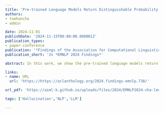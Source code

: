 ```yaml
---
title: 'Pre-trained Language Models Return Distinguishable Probability Distributions to Unfaithfully Hallucinated Texts'
authors:
- taehuncha
- admin

date: 2024-11-01
publishDate: '2024-11-15T00:00:00.000001Z'
publication_types:
- paper-conference
publication: '*Findings of the Association for Computational Linguistics: EMNLP 2024*'
publication_short: 'In *EMNLP 2024 Findings*'

abstract: In this work, we show the pre-trained language models return distinguishable generation probability and uncertainty distribution to unfaithfully hallucinated texts, regardless of their size and structure. By examining 24 models on 6 data sets, we find out that 88-98% of cases return statistically significantly distinguishable generation probability and uncertainty distributions. Using this general phenomenon, we showcase a hallucination-reducing training algorithm. Our algorithm outperforms other baselines by achieving higher faithfulness metrics while maintaining sound general text quality measures.

links:
- name: URL
  url: 'https://https://aclanthology.org/2024.findings-emnlp.738/'

url_pdf: 'https://aiml-k.github.io/uploads/files/2024/EMNLP2024-cha-lee.pdf'

tags: ['Hallucination','NLP','LLM']

---
```

